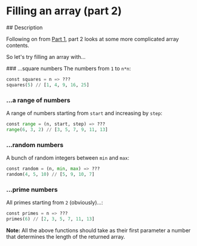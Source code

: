 # Filling an array (part 2)

## Description

Following on from [Part 1](https://github.com/estraviz/codewars/tree/master/8_kyu/Filling%20an%20array%20(part%201)), part 2 looks at some more complicated array contents.

So let's try filling an array with...

### ...square numbers
The numbers from `1` to `n*n`:

```python
const squares = n => ???
squares(5) // [1, 4, 9, 16, 25]
```

### ...a range of numbers
A range of numbers starting from `start` and increasing by `step`:

```python
const range = (n, start, step) => ???
range(6, 3, 2) // [3, 5, 7, 9, 11, 13]
```

### ...random numbers
A bunch of random integers between `min` and `max`:

```python
const random = (n, min, max) => ???
random(4, 5, 10) // [5, 9, 10, 7]
```

### ...prime numbers
All primes starting from `2` (obviously)...:

```python
const primes = n => ???
primes(6) // [2, 3, 5, 7, 11, 13]
```

**Note:** All the above functions should take as their first parameter a number that determines the length of the returned array.
